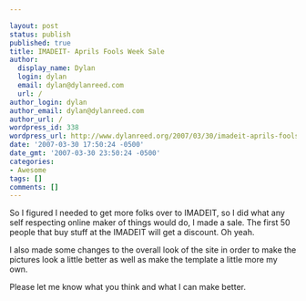 ```yaml
---

layout: post
status: publish
published: true
title: IMADEIT- Aprils Fools Week Sale
author:
  display_name: Dylan
  login: dylan
  email: dylan@dylanreed.com
  url: /
author_login: dylan
author_email: dylan@dylanreed.com
author_url: /
wordpress_id: 338
wordpress_url: http://www.dylanreed.org/2007/03/30/imadeit-aprils-fools-week-sale/
date: '2007-03-30 17:50:24 -0500'
date_gmt: '2007-03-30 23:50:24 -0500'
categories:
- Awesome
tags: []
comments: []
---
```


So I figured I needed to get more folks over to IMADEIT, so I did what any self respecting online maker of things would do, I made a sale. The first 50 people that buy stuff at the IMADEIT will get a discount. Oh yeah.

I also made some changes to the overall look of the site in order to make the pictures look a little better as well as make the template a little more my own. 

Please let me know what you think and what I can make better.
